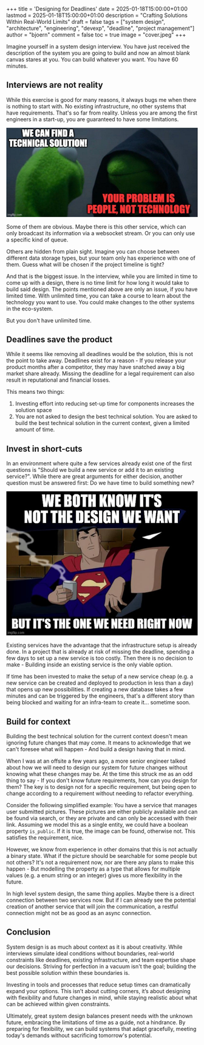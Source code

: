 +++
title = 'Designing for Deadlines'
date = 2025-01-18T15:00:00+01:00
lastmod = 2025-01-18T15:00:00+01:00
description = "Crafting Solutions Within Real-World Limits"
draft = false
tags = ["system design", "architecture", "engineering", "devexp", "deadline", "project management"]
author = "bjoern"
comment = false
toc = true
image = "cover.jpeg"
+++

Imagine yourself in a system design interview. 
You have just received the description of the system you are going to build and now an almost blank canvas stares at you.
You can build whatever you want. You have 60 minutes.

## Interviews are not reality

While this exercise is good for many reasons, it always bugs me when there is nothing to start with. 
No existing infrastructure, no other systems that have requirements. 
That's so far from reality. 
Unless you are among the first engineers in a start-up, you are guaranteed to have some limitations. 

![](problem_meme.png)

Some of them are obvious.
Maybe there is this other service, which can only broadcast its information via a websocket stream.
Or you can only use a specific kind of queue. 

Others are hidden from plain sight. 
Imagine you can choose between different data storage types, but your team only has experience with one of them. Guess what will be chosen if the project timeline is tight? 

And that is the biggest issue. 
In the interview, while you are limited in time to come up with a design, there is no time limit for how long it would take to build said design. The points mentioned above are only an issue, if you have limited time.
With unlimited time, you can take a course to learn about the technology you want to use. You could make changes to the other systems in the eco-system. 

But you don't have unlimited time. 

## Deadlines save the product

While it seems like removing all deadlines would be the solution, this is not the point to take away.
Deadlines exist for a reason - If you release your product months after a competitor, they may have snatched away a big market share already. Missing the deadline for a legal requirement can also result in reputational and financial losses. 

This means two things:
1. Investing effort into reducing set-up time for components increases the solution space
2. You are not asked to design the best technical solution. You are asked to build the best technical solution in the current context, given a limited amount of time. 

## Invest in short-cuts

In an environment where quite a few services already exist one of the first questions is "Should we build a new service or add it to an existing service?". 
While there are great arguments for either decision, another question must be answered first: Do we have time to build something new?

![](need_meme.jpg)

Existing services have the advantage that the infrastructure setup is already done. 
In a project that is already at risk of missing the deadline, spending a few days to set up a new service is too costly. Then there is no decision to make - Building inside an existing service is the only viable option. 

If time has been invested to make the setup of a new service cheap (e.g. a new service can be created and deployed to production in less than a day) that opens up new possibilities. 
If creating a new database takes a few minutes and can be triggered by the engineers, that's a different story than being blocked and waiting for an infra-team to create it... sometime soon.

## Build for context

Building the best technical solution for the current context doesn't mean ignoring future changes that may come. 
It means to acknowledge that we can't foresee what will happen - And build a design having that in mind. 

When I was at an offsite a few years ago, a more senior engineer talked about how we will need to design our system for future changes without knowing what these changes may be. At the time this struck me as an odd thing to say - If you don't know future requirements, how can you design for them?
The key is to design not for a specific requirement, but being open to change according to a requirement without needing to refactor everything. 

Consider the following simplified example: You have a service that manages user submitted pictures. These pictures are either publicly available and can be found via search, or they are private and can only be accessed with their link. 
Assuming we model this as a single entity, we could have a boolean property `is_public`. 
If it is true, the image can be found, otherwise not. This satisfies the requirement, nice. 

However, we know from experience in other domains that this is not actually a binary state. What if the picture should be searchable for some people but not others? It's not a requirement now, nor are there any plans to make this happen - But modelling the property as a type that allows for multiple values (e.g. a enum string or an integer) gives us more flexibility in the future. 

In high level system design, the same thing applies. Maybe there is a direct connection between two services now. But if I can already see the potential creation of another service that will join the communication, a restful connection might not be as good as an async connection.

## Conclusion

System design is as much about context as it is about creativity. 
While interviews simulate ideal conditions without boundaries, real-world constraints like deadlines, existing infrastructure, and team expertise shape our decisions. 
Striving for perfection in a vacuum isn't the goal; building the best possible solution within these boundaries is.

Investing in tools and processes that reduce setup times can dramatically expand your options. This isn’t about cutting corners, it’s about designing with flexibility and future changes in mind, while staying realistic about what can be achieved within given constraints.

Ultimately, great system design balances present needs with the unknown future, embracing the limitations of time as a guide, not a hindrance. By preparing for flexibility, we can build systems that adapt gracefully, meeting today's demands without sacrificing tomorrow's potential.